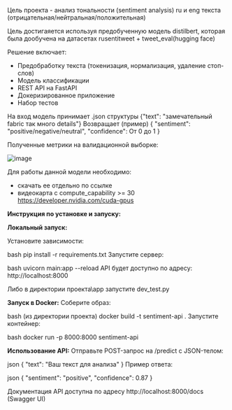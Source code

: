 Цель проекта - анализ тональности (sentiment analysis) ru и eng текста (отрицательная/нейтральная/положительная)

Цель достигаяется используя предобученную модель distilbert, которая была дообучена на датасетах rusentitweet + tweet_eval(hugging face)

Решение включает:
- Предобработку текста (токенизация, нормализация, удаление стоп-слов)
- Модель классификации
- REST API на FastAPI
- Докеризированное приложение
- Набор тестов

На вход модель принимает .json структуры
{"text": "замечательный fabric так много details"}
Возвращает (пример)
{
  "sentiment": "positive/negative/neutral",
  "confidence": От 0 до 1
}

Полученные метрики на валидационной выборке:

![image](https://github.com/user-attachments/assets/0ef884af-aae2-4c54-af5a-3bc665445121)


Для работы данной модели необходимо:
- скачать ее отдельно по ссылке 
- видеокарта с compute_capability >= 30
  https://developer.nvidia.com/cuda-gpus

**Инструкция по установке и запуску:**

**Локальный запуск:**

Установите зависимости:

bash
pip install -r requirements.txt
Запустите сервер:

bash
uvicorn main:app --reload
API будет доступно по адресу: http://localhost:8000

Либо в директории проекта\app запустите dev_test.py

**Запуск в Docker:**
Соберите образ:

bash (из директории проекта)
docker build -t sentiment-api .
Запустите контейнер:

bash
docker run -p 8000:8000 sentiment-api

**Использование API:**
Отправьте POST-запрос на /predict с JSON-телом:

json
{
  "text": "Ваш текст для анализа"
}
Пример ответа:

json
{
  "sentiment": "positive",
  "confidence": 0.87
}

Документация API доступна по адресу http://localhost:8000/docs (Swagger UI)

